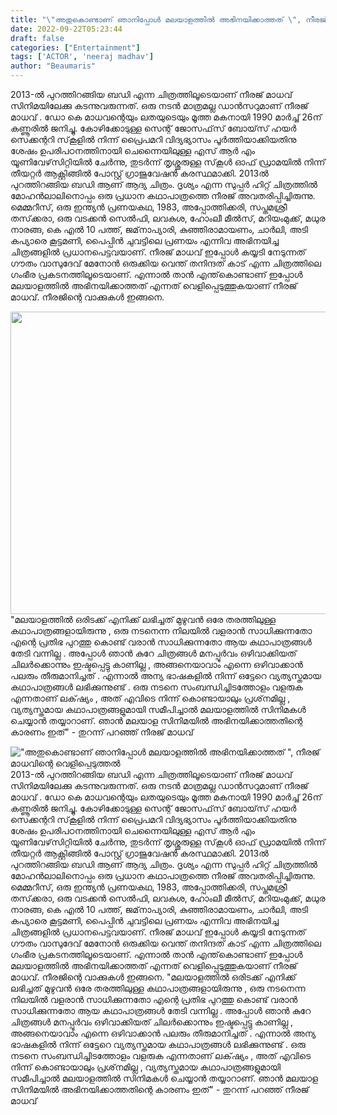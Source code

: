 ```yaml
---
title: "\"അതുകൊണ്ടാണ് ഞാനിപ്പോൾ മലയാളത്തിൽ അഭിനയിക്കാത്തത് \", നീരജ് മാധവിന്റെ വെളിപ്പെടുത്തൽ"
date: 2022-09-22T05:23:44
draft: false
categories: ["Entertainment"]
tags: ['ACTOR', 'neeraj madhav']
author: "Beaumaris"
---
```


2013-ൽ പുറത്തിറങ്ങിയ ബഡി എന്ന ചിത്രത്തിലൂടെയാണ് നീരജ് മാധവ് സിനിമയിലേക്കു കടന്നുവരുന്നത്. ഒരു നടൻ മാത്രമല്ല ഡാൻസറുമാണ് നീരജ് മാധവ് . ഡോ കെ മാധവന്റെയും ലതയുടെയും മൂത്ത മകനായി 1990 മാര്‍ച്ച് 26ന് കണ്ണൂരില്‍ ജനിച്ചു. കോഴിക്കോടുള്ള സെന്റ് ജോസഫ്‌സ് ബോയ്‌സ് ഹയര്‍ സെക്കന്ററി സ്‌കൂളില്‍ നിന്ന് പ്രെെപമറി വിദ്യഭ്യാസം പൂര്‍ത്തിയാക്കിയതിനു ശേഷം ഉപരിപഠനത്തിനായി ചെന്നൈയിലുള്ള എസ് ആര്‍ എം യൂണിവേഴ്‌സിറ്റിയില്‍ ചേര്‍ന്നു, തുടര്‍ന്ന് തൃശ്ശൂരുള്ള സ്‌കൂള്‍ ഓഫ് ഡ്രാമയില്‍ നിന്ന് തീയറ്റര്‍ ആക്റ്റിങ്ങില്‍ പോസ്റ്റ് ഗ്രാജുവേഷന്‍ കരസ്ഥമാക്കി. 2013ല്‍ പുറത്തിറങ്ങിയ ബഡി ആണ് ആദ്യ ചിത്രം. ദൃശ്യം എന്ന സുപ്പര്‍ ഹിറ്റ് ചിത്രത്തില്‍ മോഹന്‍ലാലിനൊപ്പം ഒരു പ്രധാന കഥാപാത്രത്തെ നീരജ് അവതരിപ്പിച്ചിരുന്നു. മെമ്മറീസ്, ഒരു ഇന്ത്യന്‍ പ്രണയകഥ, 1983, അപ്പോത്തിക്കരി, സപ്തമശ്രീ തസ്‌ക്കരാ, ഒരു വടക്കന്‍ സെല്‍ഫി, ലവകുശ, ഹോംലീ മീല്‍സ്, മറിയംമുക്ക്, മധുര നാരങ്ങ, കെ എല്‍ 10 പത്ത്, ജമ്‌നാപ്യാരി, കുഞ്ഞിരാമായണം, ചാര്‍ലി, അടി കപ്യാരെ കൂട്ടമണി, പൈപ്പിന്‍ ചുവട്ടിലെ പ്രണയം എന്നിവ അഭിനയിച്ച ചിത്രങ്ങളില്‍ പ്രധാനപെട്ടവയാണ്. നീരജ് മാധവ് ഇപ്പോൾ കയ്യടി നേടുന്നത് ഗൗതം വാസുദേവ് മേനോൻ ഒരുക്കിയ വെന്ത് തനിന്ദത് കാട് എന്ന ചിത്രത്തിലെ ഗംഭീര പ്രകടനത്തിലൂടെയാണ്. എന്നാൽ താൻ എന്ത്‌കൊണ്ടാണ് ഇപ്പോൾ മലയാളത്തിൽ അഭിനയിക്കാത്തത് എന്നത് വെളിപ്പെടുത്തുകയാണ് നീരജ് മാധവ്. നീരജിന്റെ വാക്കുകൾ ഇങ്ങനെ.

<img class="wp-image-351629 aligncenter" src="https://cdn.boolokam.com/articles/2022/09/th55-1u55.jpg" alt="" width="922" height="484" />"മലയാളത്തിൽ ഒരിടക്ക് എനിക്ക് ലഭിച്ചത് മുഴുവൻ ഒരേ തരത്തിലുള്ള കഥാപാത്രങ്ങളായിരുന്നു , ഒരു നടനെന്ന നിലയിൽ വളരാൻ സാധിക്കുന്നതോ എന്റെ പ്രതിഭ പുറത്തു കൊണ്ട് വരാൻ സാധിക്കുന്നതോ ആയ കഥാപാത്രങ്ങൾ തേടി വന്നില്ല . അപ്പോൾ ഞാൻ കുറേ ചിത്രങ്ങൾ മനപ്പൂർവം ഒഴിവാക്കിയത് ചിലർക്കൊന്നും ഇഷ്ടപ്പെട്ടു കാണില്ല , അങ്ങനെയാവാം എന്നെ ഒഴിവാക്കാൻ പലരും തീരുമാനിച്ചത് . എന്നാൽ അന്യ ഭാഷകളിൽ നിന്ന് ഒട്ടേറെ വ്യത്യസ്തമായ കഥാപാത്രങ്ങൾ ലഭിക്കുന്നുണ്ട് . ഒരു നടനെ സംബന്ധിച്ചിടത്തോളം വളരുക എന്നതാണ് ലക്‌ഷ്യം , അത് എവിടെ നിന്ന് കൊണ്ടായാലും പ്രശ്‌നമില്ല , വ്യത്യസ്തമായ കഥാപാത്രങ്ങളുമായി സമീപിച്ചാൽ മലയാളത്തിൽ സിനിമകൾ ചെയ്യാൻ തയ്യാറാണ്. ഞാൻ മലയാള സിനിമയിൽ അഭിനയിക്കാത്തതിന്റെ കാരണം ഇത്" - തുറന്ന് പറഞ്ഞ് നീരജ് മാധവ്


!["അതുകൊണ്ടാണ് ഞാനിപ്പോൾ മലയാളത്തിൽ അഭിനയിക്കാത്തത് ", നീരജ് മാധവിന്റെ വെളിപ്പെടുത്തൽ](https://cdn.boolokam.com/articles/2022/09/th55-1u55.jpg)2013-ൽ പുറത്തിറങ്ങിയ ബഡി എന്ന ചിത്രത്തിലൂടെയാണ് നീരജ് മാധവ് സിനിമയിലേക്കു കടന്നുവരുന്നത്. ഒരു നടൻ മാത്രമല്ല ഡാൻസറുമാണ് നീരജ് മാധവ് . ഡോ കെ മാധവന്റെയും ലതയുടെയും മൂത്ത മകനായി 1990 മാര്‍ച്ച് 26ന് കണ്ണൂരില്‍ ജനിച്ചു. കോഴിക്കോടുള്ള സെന്റ് ജോസഫ്‌സ് ബോയ്‌സ് ഹയര്‍ സെക്കന്ററി സ്‌കൂളില്‍ നിന്ന് പ്രെെപമറി വിദ്യഭ്യാസം പൂര്‍ത്തിയാക്കിയതിനു ശേഷം ഉപരിപഠനത്തിനായി ചെന്നൈയിലുള്ള എസ് ആര്‍ എം യൂണിവേഴ്‌സിറ്റിയില്‍ ചേര്‍ന്നു, തുടര്‍ന്ന് തൃശ്ശൂരുള്ള സ്‌കൂള്‍ ഓഫ് ഡ്രാമയില്‍ നിന്ന് തീയറ്റര്‍ ആക്റ്റിങ്ങില്‍ പോസ്റ്റ് ഗ്രാജുവേഷന്‍ കരസ്ഥമാക്കി. 2013ല്‍ പുറത്തിറങ്ങിയ ബഡി ആണ് ആദ്യ ചിത്രം. ദൃശ്യം എന്ന സുപ്പര്‍ ഹിറ്റ് ചിത്രത്തില്‍ മോഹന്‍ലാലിനൊപ്പം ഒരു പ്രധാന കഥാപാത്രത്തെ നീരജ് അവതരിപ്പിച്ചിരുന്നു. മെമ്മറീസ്, ഒരു ഇന്ത്യന്‍ പ്രണയകഥ, 1983, അപ്പോത്തിക്കരി, സപ്തമശ്രീ തസ്‌ക്കരാ, ഒരു വടക്കന്‍ സെല്‍ഫി, ലവകുശ, ഹോംലീ മീല്‍സ്, മറിയംമുക്ക്, മധുര നാരങ്ങ, കെ എല്‍ 10 പത്ത്, ജമ്‌നാപ്യാരി, കുഞ്ഞിരാമായണം, ചാര്‍ലി, അടി കപ്യാരെ കൂട്ടമണി, പൈപ്പിന്‍ ചുവട്ടിലെ പ്രണയം എന്നിവ അഭിനയിച്ച ചിത്രങ്ങളില്‍ പ്രധാനപെട്ടവയാണ്. നീരജ് മാധവ് ഇപ്പോൾ കയ്യടി നേടുന്നത് ഗൗതം വാസുദേവ് മേനോൻ ഒരുക്കിയ വെന്ത് തനിന്ദത് കാട് എന്ന ചിത്രത്തിലെ ഗംഭീര പ്രകടനത്തിലൂടെയാണ്. എന്നാൽ താൻ എന്ത്‌കൊണ്ടാണ് ഇപ്പോൾ മലയാളത്തിൽ അഭിനയിക്കാത്തത് എന്നത് വെളിപ്പെടുത്തുകയാണ് നീരജ് മാധവ്. നീരജിന്റെ വാക്കുകൾ ഇങ്ങനെ. "മലയാളത്തിൽ ഒരിടക്ക് എനിക്ക് ലഭിച്ചത് മുഴുവൻ ഒരേ തരത്തിലുള്ള കഥാപാത്രങ്ങളായിരുന്നു , ഒരു നടനെന്ന നിലയിൽ വളരാൻ സാധിക്കുന്നതോ എന്റെ പ്രതിഭ പുറത്തു കൊണ്ട് വരാൻ സാധിക്കുന്നതോ ആയ കഥാപാത്രങ്ങൾ തേടി വന്നില്ല . അപ്പോൾ ഞാൻ കുറേ ചിത്രങ്ങൾ മനപ്പൂർവം ഒഴിവാക്കിയത് ചിലർക്കൊന്നും ഇഷ്ടപ്പെട്ടു കാണില്ല , അങ്ങനെയാവാം എന്നെ ഒഴിവാക്കാൻ പലരും തീരുമാനിച്ചത് . എന്നാൽ അന്യ ഭാഷകളിൽ നിന്ന് ഒട്ടേറെ വ്യത്യസ്തമായ കഥാപാത്രങ്ങൾ ലഭിക്കുന്നുണ്ട് . ഒരു നടനെ സംബന്ധിച്ചിടത്തോളം വളരുക എന്നതാണ് ലക്‌ഷ്യം , അത് എവിടെ നിന്ന് കൊണ്ടായാലും പ്രശ്‌നമില്ല , വ്യത്യസ്തമായ കഥാപാത്രങ്ങളുമായി സമീപിച്ചാൽ മലയാളത്തിൽ സിനിമകൾ ചെയ്യാൻ തയ്യാറാണ്. ഞാൻ മലയാള സിനിമയിൽ അഭിനയിക്കാത്തതിന്റെ കാരണം ഇത്" - തുറന്ന് പറഞ്ഞ് നീരജ് മാധവ്
